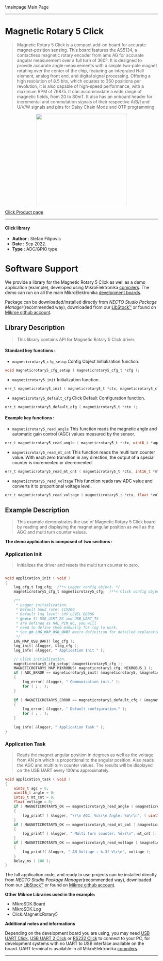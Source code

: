 \mainpage Main Page

---
# Magnetic Rotary 5 Click

> Magnetic Rotary 5 Click is a compact add-on board for accurate magnet-position sensing. This board features the AS5134, a contactless magnetic rotary encoder from ams AG for accurate angular measurement over a full turn of 360º. It is designed to provide accurate angle measurements with a simple two-pole magnet rotating over the center of the chip, featuring an integrated Hall element, analog front end, and digital signal processing. Offering a high resolution of 8.5 bits, which equates to 360 positions per revolution, it is also capable of high-speed performance, with a maximum RPM of 76875. It can accommodate a wide range of magnetic fields, from 20 to 80mT. It also has an onboard header for incremental and commutation signals of their respective A/B/I and U/V/W signals and pins for Daisy Chain Mode and OTP programming.

<p align="center">
  <img src="https://download.mikroe.com/images/click_for_ide/magneticrotary5_click.png" height=300px>
</p>

[Click Product page](https://www.mikroe.com/magnetic-rotary-5-click)

---


#### Click library

- **Author**        : Stefan Filipovic
- **Date**          : Sep 2022.
- **Type**          : ADC/GPIO type


# Software Support

We provide a library for the Magnetic Rotary 5 Click
as well as a demo application (example), developed using MikroElektronika
[compilers](https://www.mikroe.com/necto-studio).
The demo can run on all the main MikroElektronika [development boards](https://www.mikroe.com/development-boards).

Package can be downloaded/installed directly from *NECTO Studio Package Manager*(recommended way), downloaded from our [LibStock&trade;](https://libstock.mikroe.com) or found on [Mikroe github account](https://github.com/MikroElektronika/mikrosdk_click_v2/tree/master/clicks).

## Library Description

> This library contains API for Magnetic Rotary 5 Click driver.

#### Standard key functions :

- `magneticrotary5_cfg_setup` Config Object Initialization function.
```c
void magneticrotary5_cfg_setup ( magneticrotary5_cfg_t *cfg );
```

- `magneticrotary5_init` Initialization function.
```c
err_t magneticrotary5_init ( magneticrotary5_t *ctx, magneticrotary5_cfg_t *cfg );
```

- `magneticrotary5_default_cfg` Click Default Configuration function.
```c
err_t magneticrotary5_default_cfg ( magneticrotary5_t *ctx );
```

#### Example key functions :

- `magneticrotary5_read_angle` This function reads the magnetic angle and automatic gain control (AGC) values measured by the sensor.
```c
err_t magneticrotary5_read_angle ( magneticrotary5_t *ctx, uint8_t *agc, uint16_t *angle );
```

- `magneticrotary5_read_mt_cnt` This function reads the multi turn counter value. With each zero transition in any direction, the output of a special counter is incremented or decremented.
```c
err_t magneticrotary5_read_mt_cnt ( magneticrotary5_t *ctx, int16_t *mt_cnt );
```

- `magneticrotary5_read_voltage` This function reads raw ADC value and converts it to proportional voltage level.
```c
err_t magneticrotary5_read_voltage ( magneticrotary5_t *ctx, float *voltage );
```

## Example Description

> This example demonstrates the use of Magnetic Rotary 5 Click board by reading and displaying
the magnet angular position as well as the AGC and multi turn counter values.

**The demo application is composed of two sections :**

### Application Init

> Initializes the driver and resets the multi turn counter to zero.

```c

void application_init ( void )
{
    log_cfg_t log_cfg;  /**< Logger config object. */
    magneticrotary5_cfg_t magneticrotary5_cfg;  /**< Click config object. */

    /** 
     * Logger initialization.
     * Default baud rate: 115200
     * Default log level: LOG_LEVEL_DEBUG
     * @note If USB_UART_RX and USB_UART_TX 
     * are defined as HAL_PIN_NC, you will 
     * need to define them manually for log to work. 
     * See @b LOG_MAP_USB_UART macro definition for detailed explanation.
     */
    LOG_MAP_USB_UART( log_cfg );
    log_init( &logger, &log_cfg );
    log_info( &logger, " Application Init " );

    // Click initialization.
    magneticrotary5_cfg_setup( &magneticrotary5_cfg );
    MAGNETICROTARY5_MAP_MIKROBUS( magneticrotary5_cfg, MIKROBUS_1 );
    if ( ADC_ERROR == magneticrotary5_init( &magneticrotary5, &magneticrotary5_cfg ) )
    {
        log_error( &logger, " Communication init." );
        for ( ; ; );
    }
    
    if ( MAGNETICROTARY5_ERROR == magneticrotary5_default_cfg ( &magneticrotary5 ) )
    {
        log_error( &logger, " Default configuration." );
        for ( ; ; );
    }
    
    log_info( &logger, " Application Task " );
}

```

### Application Task

> Reads the magnet angular position in degrees as well as the voltage from AN pin which is
proportional to the angular position. Also reads the AGC and multi turn counter values.
The results will be displayed on the USB UART every 100ms approximately.

```c
void application_task ( void )
{
    uint8_t agc = 0;
    uint16_t angle = 0;
    int16_t mt_cnt = 0;
    float voltage = 0;
    if ( MAGNETICROTARY5_OK == magneticrotary5_read_angle ( &magneticrotary5, &agc, &angle ) )
    {
        log_printf ( &logger, "\r\n AGC: %u\r\n Angle: %u\r\n", ( uint16_t ) agc, angle );
    }
    if ( MAGNETICROTARY5_OK == magneticrotary5_read_mt_cnt ( &magneticrotary5, &mt_cnt ) )
    {
        log_printf ( &logger, " Multi turn counter: %d\r\n", mt_cnt );
    }
    if ( MAGNETICROTARY5_OK == magneticrotary5_read_voltage ( &magneticrotary5, &voltage ) ) 
    {
        log_printf( &logger, " AN Voltage : %.3f V\r\n", voltage );
    }
    Delay_ms ( 100 );
}
```

The full application code, and ready to use projects can be installed directly from *NECTO Studio Package Manager*(recommended way), downloaded from our [LibStock&trade;](https://libstock.mikroe.com) or found on [Mikroe github account](https://github.com/MikroElektronika/mikrosdk_click_v2/tree/master/clicks).

**Other Mikroe Libraries used in the example:**

- MikroSDK.Board
- MikroSDK.Log
- Click.MagneticRotary5

**Additional notes and informations**

Depending on the development board you are using, you may need
[USB UART Click](https://www.mikroe.com/usb-uart-click),
[USB UART 2 Click](https://www.mikroe.com/usb-uart-2-click) or
[RS232 Click](https://www.mikroe.com/rs232-click) to connect to your PC, for
development systems with no UART to USB interface available on the board. UART
terminal is available in all MikroElektronika
[compilers](https://shop.mikroe.com/compilers).

---
